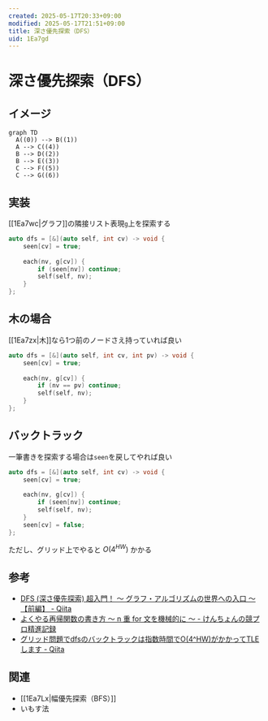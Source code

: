 ```yaml
---
created: 2025-05-17T20:33+09:00
modified: 2025-05-17T21:51+09:00
title: 深さ優先探索（DFS）
uid: 1Ea7gd
---
```


# 深さ優先探索（DFS）

## イメージ

```mermaid
graph TD
  A((0)) --> B((1))
  A --> C((4))
  B --> D((2))
  B --> E((3))
  C --> F((5))
  C --> G((6))
```

## 実装

[[1Ea7wc|グラフ]]の隣接リスト表現`g`上を探索する

```cpp title="dfs.cpp"
auto dfs = [&](auto self, int cv) -> void {
    seen[cv] = true;
    
    each(nv, g[cv]) {
        if (seen[nv]) continue;
        self(self, nv);
    }
};
```

## 木の場合 

[[1Ea7zx|木]]なら1つ前のノードさえ持っていれば良い

```cpp title="dfs.cpp"
auto dfs = [&](auto self, int cv, int pv) -> void {
    seen[cv] = true;
    
    each(nv, g[cv]) {
        if (nv == pv) continue;
        self(self, nv);
    }
};
```

## バックトラック

一筆書きを探索する場合は`seen`を戻してやれば良い

```cpp title="dfs.cpp"
auto dfs = [&](auto self, int cv) -> void {
    seen[cv] = true;
    
    each(nv, g[cv]) {
        if (seen[nv]) continue;
        self(self, nv);
    }
    seen[cv] = false;
};
```

ただし、グリッド上でやると $O(4^{HW})$ かかる

## 参考

- [DFS (深さ優先探索) 超入門！ 〜 グラフ・アルゴリズムの世界への入口 〜【前編】 - Qiita](https://qiita.com/drken/items/4a7869c5e304883f539b)
- [よくやる再帰関数の書き方 〜 n 重 for 文を機械的に 〜 - けんちょんの競プロ精進記録](https://drken1215.hatenablog.com/entry/2020/05/04/190252)
- [グリッド問題でdfsのバックトラックは指数時間でO(4^HW)がかかってTLEします - Qiita](https://qiita.com/rMJ2pwyc4U/items/f26bfc9612259197bb09)

## 関連

- [[1Ea7Lx|幅優先探索（BFS）]]
- いもす法